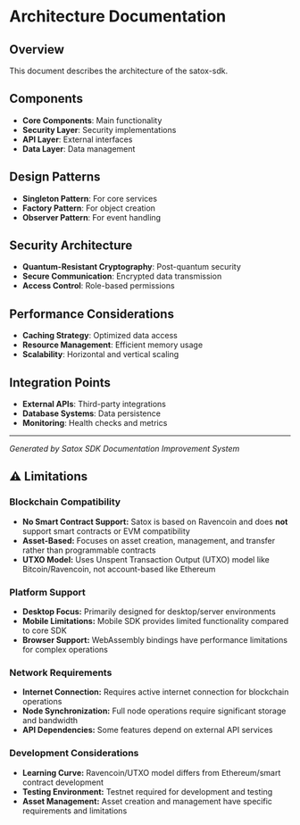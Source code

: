 # Architecture Documentation

## Overview
This document describes the architecture of the satox-sdk.

## Components
- **Core Components**: Main functionality
- **Security Layer**: Security implementations
- **API Layer**: External interfaces
- **Data Layer**: Data management

## Design Patterns
- **Singleton Pattern**: For core services
- **Factory Pattern**: For object creation
- **Observer Pattern**: For event handling

## Security Architecture
- **Quantum-Resistant Cryptography**: Post-quantum security
- **Secure Communication**: Encrypted data transmission
- **Access Control**: Role-based permissions

## Performance Considerations
- **Caching Strategy**: Optimized data access
- **Resource Management**: Efficient memory usage
- **Scalability**: Horizontal and vertical scaling

## Integration Points
- **External APIs**: Third-party integrations
- **Database Systems**: Data persistence
- **Monitoring**: Health checks and metrics

---
*Generated by Satox SDK Documentation Improvement System*

## ⚠️ Limitations

### **Blockchain Compatibility**

- **No Smart Contract Support:** Satox is based on Ravencoin and does **not** support smart contracts or EVM compatibility
- **Asset-Based:** Focuses on asset creation, management, and transfer rather than programmable contracts
- **UTXO Model:** Uses Unspent Transaction Output (UTXO) model like Bitcoin/Ravencoin, not account-based like Ethereum

### **Platform Support**

- **Desktop Focus:** Primarily designed for desktop/server environments
- **Mobile Limitations:** Mobile SDK provides limited functionality compared to core SDK
- **Browser Support:** WebAssembly bindings have performance limitations for complex operations

### **Network Requirements**

- **Internet Connection:** Requires active internet connection for blockchain operations
- **Node Synchronization:** Full node operations require significant storage and bandwidth
- **API Dependencies:** Some features depend on external API services

### **Development Considerations**

- **Learning Curve:** Ravencoin/UTXO model differs from Ethereum/smart contract development
- **Testing Environment:** Testnet required for development and testing
- **Asset Management:** Asset creation and management have specific requirements and limitations

